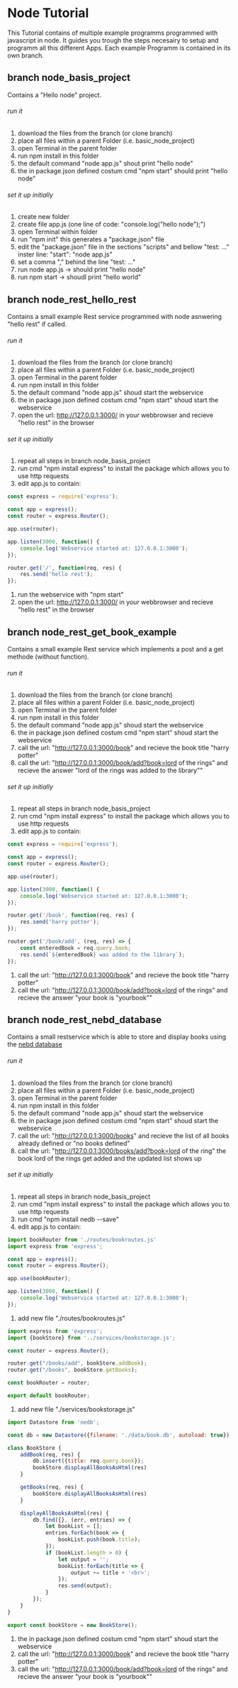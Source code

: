 # Node Tutorial

This Tutorial contains of multiple example programms programmed with javascript in node. It guides you trough the steps necesairy to setup and programm all this different Apps. Each example Programm is contained in its own branch.

##  branch node_basis_project
Contains a "Hello node" project.

###### run it
1. download the files from the branch (or clone branch)
1. place all files within a parent Folder (i.e. basic_node_project)
1. open Terminal in the parent folder
1. run npm install in this folder
1. the default command "node app.js" shout print "hello node"
1. the in package.json defined costum cmd "npm start" should print "hello node" 

###### set it up initially
1. create new folder
1. create file app.js (one line of code: "console.log("hello node");")
1. open Terminal within folder
1. run "npm init" this generates a "package.json" file
1. edit the "package.json" file in the sections "scripts" and bellow "test: ..." inster line: "start": "node app.js"
1. set a comma "," behind the line "test: ..."
1. run node app.js -> should print "hello node"
1. run npm start -> shoudl print "hello world"

## branch node_rest_hello_rest

Contains a small example Rest service programmed with node asnwering "hello rest" if called.
###### run it
1. download the files from the branch (or clone branch)
1. place all files within a parent Folder (i.e. basic_node_project)
1. open Terminal in the parent folder
1. run npm install in this folder
1. the default command "node app.js" shoud start the webservice
1. the in package.json defined costum cmd "npm start" shoud start the webservice
1. open the url: http://127.0.0.1:3000/ in your webbrowser and recieve "hello rest" in the browser

###### set it up initially
1. repeat all steps in branch node_basis_project
1. run cmd "npm install express" to install the package which allows you to use http requests
1. edit app.js to contain: 

```js
const express = require('express');

const app = express();
const router = express.Router();

app.use(router);

app.listen(3000, function() {
    console.log('Webservice started at: 127.0.0.1:3000');
});

router.get('/', function(req, res) {
    res.send('hello rest');
});
```

1. run the webservice with "npm start"
1. open the url: http://127.0.0.1:3000/ in your webbrowser and recieve "hello rest" in the browser

## branch node_rest_get_book_example

Contains a small example Rest service which implements a post and a get methode (without function).
###### run it
1. download the files from the branch (or clone branch)
1. place all files within a parent Folder (i.e. basic_node_project)
1. open Terminal in the parent folder
1. run npm install in this folder
1. the default command "node app.js" shoud start the webservice
1. the in package.json defined costum cmd "npm start" shoud start the webservice
1. call the url: "http://127.0.0.1:3000/book" and recieve the book title "harry potter"
1. call the url: "http://127.0.0.1:3000/book/add?book=lord of the rings" and recieve the answer "lord of the rings was added to the library""

###### set it up initially
1. repeat all steps in branch node_basis_project
1. run cmd "npm install express" to install the package which allows you to use http requests
1. edit app.js to contain: 

```js
const express = require('express');

const app = express();
const router = express.Router();

app.use(router);

app.listen(3000, function() {
    console.log('Webservice started at: 127.0.0.1:3000');
});

router.get('/book', function(req, res) {
    res.send('harry potter');
});

router.get('/book/add', (req, res) => {
    const enteredBook = req.query.book;
    res.send(`${enteredBook} was added to the library`);
});
```

1. call the url: "http://127.0.0.1:3000/book" and recieve the book title "harry potter"
1. call the url: "http://127.0.0.1:3000/book/add?book=lord of the rings" and recieve the answer "your book is "yourbook""

## branch node_rest_nebd_database

Contains a small restservice which is able to store and display books using the [nebd database](https://github.com/louischatriot/nedb)
###### run it
1. download the files from the branch (or clone branch)
1. place all files within a parent Folder (i.e. basic_node_project)
1. open Terminal in the parent folder
1. run npm install in this folder
1. the default command "node app.js" shoud start the webservice
1. the in package.json defined costum cmd "npm start" shoud start the webservice
1. call the url: "http://127.0.0.1:3000/books" and recieve the list of all books already defined or "no books defined"
1. call the url: "http://127.0.0.1:3000/books/add?book=lord of the ring" the book lord of the rings get added and the updated list shows up

###### set it up initially
1. repeat all steps in branch node_basis_project
1. run cmd "npm install express" to install the package which allows you to use http requests
1. run cmd "npm install nedb --save"
1. edit app.js to contain: 

```js
import bookRouter from './routes/bookroutes.js'
import express from 'express';

const app = express();
const router = express.Router();

app.use(bookRouter);

app.listen(3000, function() {
    console.log('Webservice started at: 127.0.0.1:3000');
});
```

1. add new file "./routes/bookroutes.js"

```js
import express from 'express';
import {bookStore} from '../services/bookstorage.js';

const router = express.Router();

router.get("/books/add", bookStore.addBook);
router.get("/books", bookStore.getBooks);

const bookRouter = router;

export default bookRouter;
```

1. add new file "./services/bookstorage.js"

```js
import Datastore from 'nedb';

const db = new Datastore({filename: './data/book.db', autoload: true});

class BookStore {
    addBook(req, res) {
        db.insert({title: req.query.book});
        bookStore.displayAllBooksAsHtml(res)
    }

    getBooks(req, res) {
        bookStore.displayAllBooksAsHtml(res)
    }

    displayAllBooksAsHtml(res) {
        db.find({}, (err, entries) => {
            let bookList = [];
            entries.forEach(book => {
                bookList.push(book.title);
            });
            if (bookList.length > 0) {
                let output = '';
                bookList.forEach(title => {
                    output += title + '<br>';
                });
                res.send(output);
            }
        });
    }
}

export const bookStore = new BookStore();
```
1. the in package.json defined costum cmd "npm start" shoud start the webservice
1. call the url: "http://127.0.0.1:3000/book" and recieve the book title "harry potter"
1. call the url: "http://127.0.0.1:3000/book/add?book=lord of the rings" and recieve the answer "your book is "yourbook""